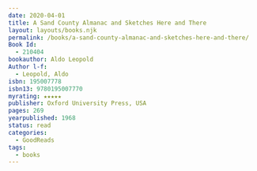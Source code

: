 ```yaml
---
date: 2020-04-01
title: A Sand County Almanac and Sketches Here and There
layout: layouts/books.njk
permalink: /books/a-sand-county-almanac-and-sketches-here-and-there/
Book Id:
  - 210404
bookauthor: Aldo Leopold
Author l-f:
  - Leopold, Aldo
isbn: 195007778
isbn13: 9780195007770
myrating: ★★★★★
publisher: Oxford University Press, USA
pages: 269
yearpublished: 1968
status: read
categories:
  - GoodReads
tags:
  - books
---
```

